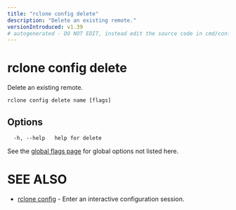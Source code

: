 ```yaml
---
title: "rclone config delete"
description: "Delete an existing remote."
versionIntroduced: v1.39
# autogenerated - DO NOT EDIT, instead edit the source code in cmd/config/delete/ and as part of making a release run "make commanddocs"
---
```

# rclone config delete

Delete an existing remote.

```
rclone config delete name [flags]
```

## Options

```
  -h, --help   help for delete
```


See the [global flags page](/flags/) for global options not listed here.

# SEE ALSO

* [rclone config](/commands/rclone_config/)	 - Enter an interactive configuration session.

